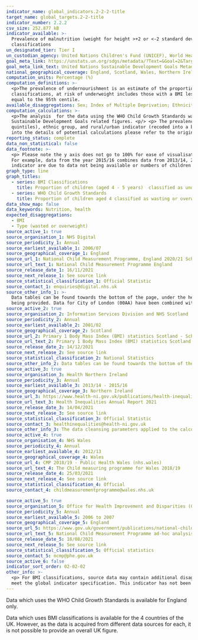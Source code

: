 ```yaml
---
indicator_name: global_indicators.2-2-2-title
target_name: global_targets.2-2-title
indicator_number: 2.2.2
csv_size: 252.877 kB
indicator_available: >-
  Prevalence of malnutrition (weight for height >+2 or <-2 standard deviation from the median of the WHO Child Growth Standards) for children aged 4 by type (wasting and overweight) and prevalence of underweight, overweight, and obesity for children aged 4 to 5 years using BMI
  classifications
un_designated_tier: Tier I
un_custodian_agency: United Nations Children's Fund (UNICEF), World Health Organisation (WHO), World Bank (WB)
goal_meta_link: https://unstats.un.org/sdgs/metadata/?Text=&Goal=2&Target=2.2
goal_meta_link_text: United Nations Sustainable Development Goals Metadata (PDF 233 KB)
national_geographical_coverage: England, Scotland, Wales, Northern Ireland
computation_units: Percentage (%)
computation_definitions: >-
  <p>The prevalence of undernourishment is an estimate of the proportion of the population whose habitual food consumption is insufficient to provide the dietary energy levels that are required to maintain a normal active and healthy life. It is expressed as a percentage. <p/> <p> For BMI
  classifications, at risk of underweight includes those with a BMI less than or equal to the 2nd centile, at risk of overweight includes those with a BMI of greater than or equal to the 85th and less than the 95th centile and at risk of obesity includes those with a BMI greater than or
  equal to the 95th centile.
available_disaggregations: Sex; Index of Multiple Deprivation; Ethnicity; Rural or Urban classification. The latter is only available for the data which uses the WHO Child Growth Standards from academic year 2013 to 2014.
computation_calculations: >-
  <p>The analysis  for the data using the WHO Child Growth Standards was done by running the NCMP data through a bespoke <a href='https://www.who.int/tools/child-growth-standards/software'>R package 'anthro</a>, developed by the World Health Organization (WHO) specifically for supplying
  Sustainable Development Goals related figures. <p/> <p> The prevalence represents percentage from the unweighted sample size. <p> The dataset variables used for the analysis were age in months, height, sex, weight, index of multiple deprivation (originally deciles, and recoded into
  quintiles), ethnic group, and rural/urban indicator (recoded into a binary classification). <p/> <p>No calculations were performed in the data acquisition of BMI classifications data as appropriate data was readily available in the final format specified by this indicator. For insight
  into the details of potential calculations please refer to the original source metadata or source contact.
reporting_status: complete
data_non_statistical: false
data_footnote: >-
  <p> Please note the y axis does not go to 100% for ease of visualisation. <p/> <p> For Northern Ireland BMI classification data, figures combine 3 years of data, as school closures due to the COVID-19 pandemic led to a reduction in the number of recorded measurements for this year group.
  For example, data from the year 2015/16 combines data from 2013/14, 2014/15, and 2015/16. <p/> <p> For England BMI classification data, 2020/21 figures are based on weighted data due to a smaller sample of measurements collected than in previous years. <p/> <p> Data gaps in this
  indicator are due to data not being available or numbers of children in category being too small to be reported. Further information is available from data sources.
graph_type: line
graph_titles:
  - series: BMI Classifications
    title: Proportion of children (aged 4 - 5 years)  classified as underweight, overweight or obese using BMI classifications
  - series: WHO Child Growth Standards
    title: Proportion of children aged 4 classified as wasting or overweight (England only)
data_show_map: false
data_keywords: Nutrition, health
expected_disaggregations:
  - BMI
  - Type (wasted or overweight)
source_active_1: true
source_organisation_1: NHS Digital
source_periodicity_1: Annual
source_earliest_available_1: 2006/07
source_geographical_coverage_1: England
source_url_1: National Child Measurement Programme, England 2020/21 School Year - NHS Digital
source_url_text_1: National Child Measurement Programme England
source_release_date_1: 16/11/2021
source_next_release_1: See source link
source_statistical_classification_1: Official Statistic
source_contact_1: enquiries@digital.nhs.uk
source_other_info_1: >-
  Data tables can be found towards the bottom of the page, under the heading 'Resources'. Data for Local Authority is based on childs postcode. England total includes records where the child could not be assigned to a local authority due to no child postcode or an invalid child postcode
  being provided. Data for City of London (00AA) have been combined with Hackney (00AM).
source_active_2: true
source_organisation_2: Information Services Division and NHS Scotland 
source_periodicity_2: Annual 
source_earliest_available_2: 2001/02
source_geographical_coverage_2: Scotland 
source_url_2: Primary 1 Body Mass Index (BMI) statistics Scotland - School year 2020 to 2021 - Primary 1 Body Mass Index (BMI) statistics Scotland - Publications - Public Health Scotland
source_url_text_2: Primary 1 Body Mass Index (BMI) statistics Scotland
source_release_date_2: 14/12/2021
source_next_release_2: See source link
source_statistical_classification_2: National Statistics
source_other_info_2: Data tables can be found towards the bottom of the page, under the heading 'Data files'.
source_active_3: true
source_organisation_3: Health Northern Ireland 
source_periodicity_3: Annual 
source_earliest_available_3: 2013/14 - 2015/16
source_geographical_coverage_3: Northern Ireland 
source_url_3: https://www.health-ni.gov.uk/publications/health-inequalities-annual-report-2021
source_url_text_3: Health Inequalities Annual Report 2021
source_release_date_3: 14/04/2021
source_next_release_3: See source link
source_statistical_classification_3: Official Statistic 
source_contact_3: healthinequalities@health-ni.gov.uk
source_other_info_3: The data cleansing parameters applied to the calculation of childhood obesity figures has been refined from 2017/18 onwards. Therefore figures should be treated with caution when making comparisons.
source_active_4: true
source_organisation_4: NHS Wales 
source_periodicity_4: Annual
source_earliest_available_4: 2012/13
source_geographical_coverage_4: Wales 
source_url_4: CMP 2018/19 - Public Health Wales (nhs.wales)
source_url_text_4: The Child measuring programme for Wales 2018/19
source_release_date_4: 25/03/2021
source_next_release_4: See source link
source_statistical_classification_4: Official 
source_contact_4: childmeasurementprogramme@wales.nhs.uk 

source_active_5: true
source_organisation_5: Office for Health Improvement and Disparities (OHID)
source_periodicity_5: Annual
source_earliest_available_5: 2006 to 2007
source_geographical_coverage_5: England
source_url_5: https://www.gov.uk/government/publications/national-child-measurement-programme-ad-hoc-analysis-of-data
source_url_text_5: National Child Measurement Programme ad-hoc analysis of data
source_release_date_5: 18/08/2021
source_next_release_5: See source link
source_statistical_classification_5: Official statistics
source_contact_5: ncmp@phe.gov.uk
source_active_6: false
indicator_sort_order: 02-02-02
other_info: >-
  <p> For BMI classifications, source data may contain additional disaggregations (e.g., by health board) that are not displayed on this page. <p/> <p> This indicator is being used as an approximation of the UN SDG Indicator. Where possible, we will work to identify or develop UK data to
  meet the global indicator specification. This indicator has not been identified in collaboration with topic experts.
---
```

<p>Data which uses the WHO Child Growth Standards is available for England only. <p/> <p> Data which uses BMI classifications is available for the 4 countries of the UK. However, as the data is acquired from different data sources for each, it is not possible to provide an overall UK figure. 